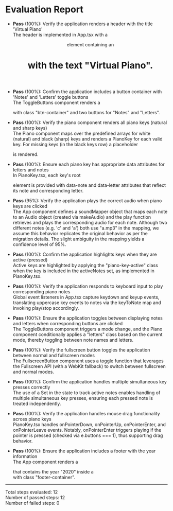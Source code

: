# Evaluation Report

- **Pass** (100%): Verify the application renders a header with the title 'Virtual Piano'  
  The header is implemented in App.tsx with a <header> element containing an <h1> with the text "Virtual Piano".

- **Pass** (100%): Confirm the application includes a button container with 'Notes' and 'Letters' toggle buttons  
  The ToggleButtons component renders a <div> with class "btn-container" and two buttons for "Notes" and "Letters".

- **Pass** (100%): Verify the piano component renders all piano keys (natural and sharp keys)  
  The Piano component maps over the predefined arrays for white (natural) and black (sharp) keys and renders a PianoKey for each valid key. For missing keys (in the black keys row) a placeholder <div> is rendered.

- **Pass** (100%): Ensure each piano key has appropriate data attributes for letters and notes  
  In PianoKey.tsx, each key's root <div> element is provided with data-note and data-letter attributes that reflect its note and corresponding letter.

- **Pass** (95%): Verify the application plays the correct audio when piano keys are clicked  
  The App component defines a soundMapper object that maps each note to an Audio object (created via makeAudio) and the play function retrieves and plays the corresponding audio for each note. Although two different notes (e.g. 'c' and 'a') both use "a.mp3" in the mapping, we assume this behavior replicates the original behavior as per the migration details. The slight ambiguity in the mapping yields a confidence level of 95%.

- **Pass** (100%): Confirm the application highlights keys when they are active (pressed)  
  Active keys are highlighted by applying the "piano-key-active" class when the key is included in the activeNotes set, as implemented in PianoKey.tsx.

- **Pass** (100%): Verify the application responds to keyboard input to play corresponding piano notes  
  Global event listeners in App.tsx capture keydown and keyup events, translating uppercase key events to notes via the keyToNote map and invoking play/stop accordingly.

- **Pass** (100%): Ensure the application toggles between displaying notes and letters when corresponding buttons are clicked  
  The ToggleButtons component triggers a mode change, and the Piano component conditionally applies a "letters" class based on the current mode, thereby toggling between note names and letters.

- **Pass** (100%): Verify the fullscreen button toggles the application between normal and fullscreen modes  
  The FullscreenButton component uses a toggle function that leverages the Fullscreen API (with a WebKit fallback) to switch between fullscreen and normal modes.

- **Pass** (100%): Confirm the application handles multiple simultaneous key presses correctly  
  The use of a Set in the state to track active notes enables handling of multiple simultaneous key presses, ensuring each pressed note is treated independently.

- **Pass** (100%): Verify the application handles mouse drag functionality across piano keys  
  PianoKey.tsx handles onPointerDown, onPointerUp, onPointerEnter, and onPointerLeave events. Notably, onPointerEnter triggers playing if the pointer is pressed (checked via e.buttons === 1), thus supporting drag behavior.

- **Pass** (100%): Ensure the application includes a footer with the year information  
  The App component renders a <footer> that contains the year "2020" inside a <div> with class "footer-container".

---

Total steps evaluated: 12  
Number of passed steps: 12  
Number of failed steps: 0
